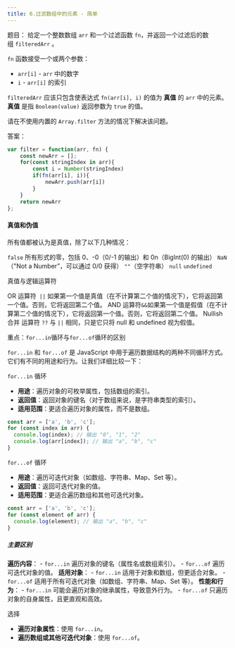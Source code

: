 ```yaml
---
title: 6.过滤数组中的元素 - 简单
---
```

题目：
给定一个整数数组 `arr` 和一个过滤函数 `fn`，并返回一个过滤后的数组 `filteredArr` 。

`fn` 函数接受一个或两个参数：

- `arr[i]` - `arr` 中的数字
- `i` - `arr[i]` 的索引

`filteredArr` 应该只包含使表达式 `fn(arr[i], i)` 的值为 **真值** 的 `arr` 中的元素。**真值** 是指 `Boolean(value)` 返回参数为 `true` 的值。

请在不使用内置的 `Array.filter` 方法的情况下解决该问题。

答案：
```js
var filter = function(arr, fn) {
    const newArr = [];
    for(const stringIndex in arr){
        const i = Number(stringIndex)
        if(fn(arr[i], i)){
            newArr.push(arr[i])
        }
    }
    return newArr
};
```


#### 真值和伪值

所有值都被认为是真值，除了以下几种情况：

`false`
所有形式的零，包括 0、-0（0/-1 的输出）和 0n（BigInt(0) 的输出）
`NaN`（"Not a Number”，可以通过 0/0 获得）
`""`（空字符串）
`null`
`undefined`

真值与逻辑运算符

OR 运算符` ||` 如果第一个值是真值（在不计算第二个值的情况下），它将返回第一个值。否则，它将返回第二个值。
AND 运算符` && `如果第一个值是假值（在不计算第二个值的情况下），它将返回第一个值。否则，它将返回第二个值。
Nullish 合并 运算符 `??` 与 `||` 相同，只是它只将 null 和 undefined 视为假值。



重点：`for...in`循环与`for...of`循环的区别

`for...in` 和 `for...of` 是 JavaScript 中用于遍历数据结构的两种不同循环方式。它们有不同的用途和行为。让我们详细比较一下：

`for...in` 循环

- **用途**：遍历对象的可枚举属性，包括数组的索引。
- **返回值**：返回对象的键名（对于数组来说，是字符串类型的索引）。
- **适用范围**：更适合遍历对象的属性，而不是数组。

```javascript
const arr = ['a', 'b', 'c'];
for (const index in arr) {
  console.log(index); // 输出 "0", "1", "2"
  console.log(arr[index]); // 输出 "a", "b", "c"
}
```


 `for...of` 循环

- **用途**：遍历可迭代对象（如数组、字符串、Map、Set 等）。
- **返回值**：返回可迭代对象的值。
- **适用范围**：更适合遍历数组和其他可迭代对象。


```javascript
const arr = ['a', 'b', 'c'];
for (const element of arr) {
  console.log(element); // 输出 "a", "b", "c"
}
```


##### 主要区别

**遍历内容**：
    - `for...in` 遍历对象的键名（属性名或数组索引）。
    - `for...of` 遍历可迭代对象的值。
 **适用对象**：
    - `for...in` 适用于对象和数组，但更适合对象。
    - `for...of` 适用于所有可迭代对象（如数组、字符串、Map、Set 等）。
**性能和行为**：
    - `for...in` 可能会遍历对象的继承属性，导致意外行为。
    - `for...of` 只遍历对象的自身属性，且更直观和高效。

选择

- **遍历对象属性**：使用 `for...in`。
- **遍历数组或其他可迭代对象**：使用 `for...of`。